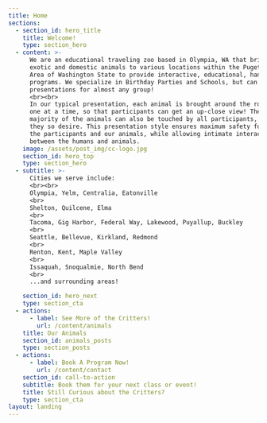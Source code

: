 ```yaml
---
title: Home
sections:
  - section_id: hero_title
    title: Welcome!
    type: section_hero
  - content: >-
      We are an educational traveling zoo based in Olympia, WA that brings
      exotic and domestic animals to various locations within the Puget Sound
      Area of Washington State to provide interactive, educational, hands-on
      programs. We specialize in Birthday Parties and Schools, but can do
      presentations for almost any group!
      <br><br>
      In our typical presentation, each animal is brought around the room
      one at a time, so that participants can get an up-close view! The
      majority of the animals can also be touched by all participants, if
      they so desire. This presentation style ensures maximum safety for
      the participants and our animals, while allowing intimate interaction
      between the humans and animals.
    image: /assets/post_img/cc-logo.jpg
    section_id: hero_top
    type: section_hero
  - subtitle: >-
      Cities we serve include: 
      <br><br>
      Olympia, Yelm, Centralia, Eatonville 
      <br>      
      Shelton, Quilcene, Elma
      <br>
      Tacoma, Gig Harbor, Federal Way, Lakewood, Puyallup, Buckley
      <br>
      Seattle, Bellevue, Kirkland, Redmond
      <br>
      Renton, Kent, Maple Valley
      <br>
      Issaquah, Snoqualmie, North Bend
      <br>
      ...and surrounding areas!

    section_id: hero_next
    type: section_cta
  - actions:
      - label: See More of the Critters!
        url: /content/animals
    title: Our Animals
    section_id: animals_posts
    type: section_posts
  - actions:
      - label: Book A Program Now!
        url: /content/contact
    section_id: call-to-action
    subtitle: Book them for your next class or event!
    title: Still Curious about the Critters?
    type: section_cta
layout: landing
---
```


